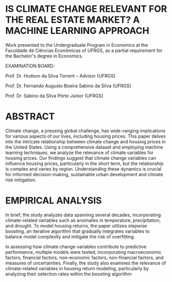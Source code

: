 # IS CLIMATE CHANGE RELEVANT FOR THE REAL ESTATE MARKET? A MACHINE LEARNING APPROACH
Work presented to the Undergraduate Program in Economics at the Faculdade de Ciências Econômicas of UFRGS, as a partial requirement for the Bachelor's degree in Economics.

EXAMINATION BOARD:

Prof. Dr. Hudson da Silva Torrent – Advisor
(UFRGS)

Prof. Dr. Fernando Augusto Boeira Sabino da Silva 
(UFRGS)

Prof. Dr. Sabino da Silva Pôrto Júnior
(UFRGS)

# ABSTRACT

Climate change, a pressing global challenge, has wide-ranging implications for various aspects of our lives, including housing prices. This paper delves into the intricate relationship between climate change and housing prices in the United States. Using a comprehensive dataset and employing machine learning techniques, we analyze the relevance of climate variables for housing prices. Our findings suggest that climate change variables can influence housing prices, particularly in the short term, but the relationship is complex and varies by region. Understanding these dynamics is crucial for informed decision-making, sustainable urban development and climate risk mitigation.

# EMPIRICAL ANALYSIS

In brief, the study analyzes data spanning several decades, incorporating climate-related variables such as anomalies in temperature, precipitation, and drought. To model housing returns, the paper utilizes stepwise boosting, an iterative algorithm that gradually integrates variables to balance model complexity and mitigate the risk of overfitting.

In assessing how climate change variables contribute to predictive performance, multiple models were tested, incorporating macroeconomic factors, financial factors, non-economic factors, non-financial factors, and measures of uncertainties. Finally, the study also examines the relevance of climate-related variables in housing return modeling, particularly by analyzing their selection rates within the boosting algorithm
